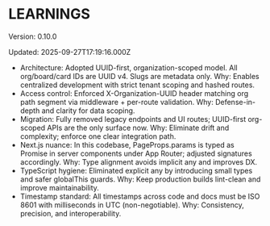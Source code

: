 # LEARNINGS

Version: 0.10.0

Updated: 2025-09-27T17:19:16.000Z

- Architecture: Adopted UUID-first, organization-scoped model. All org/board/card IDs are UUID v4. Slugs are metadata only.
  Why: Enables centralized development with strict tenant scoping and hashed routes.
- Access control: Enforced X-Organization-UUID header matching org path segment via middleware + per-route validation.
  Why: Defense-in-depth and clarity for data scoping.
- Migration: Fully removed legacy endpoints and UI routes; UUID-first org-scoped APIs are the only surface now.
  Why: Eliminate drift and complexity; enforce one clear integration path.
- Next.js nuance: In this codebase, PageProps.params is typed as Promise in server components under App Router; adjusted signatures accordingly.
  Why: Type alignment avoids implicit any and improves DX.
- TypeScript hygiene: Eliminated explicit any by introducing small types and safer globalThis guards.
  Why: Keep production builds lint-clean and improve maintainability.
- Timestamp standard: All timestamps across code and docs must be ISO 8601 with milliseconds in UTC (non-negotiable).
  Why: Consistency, precision, and interoperability.
